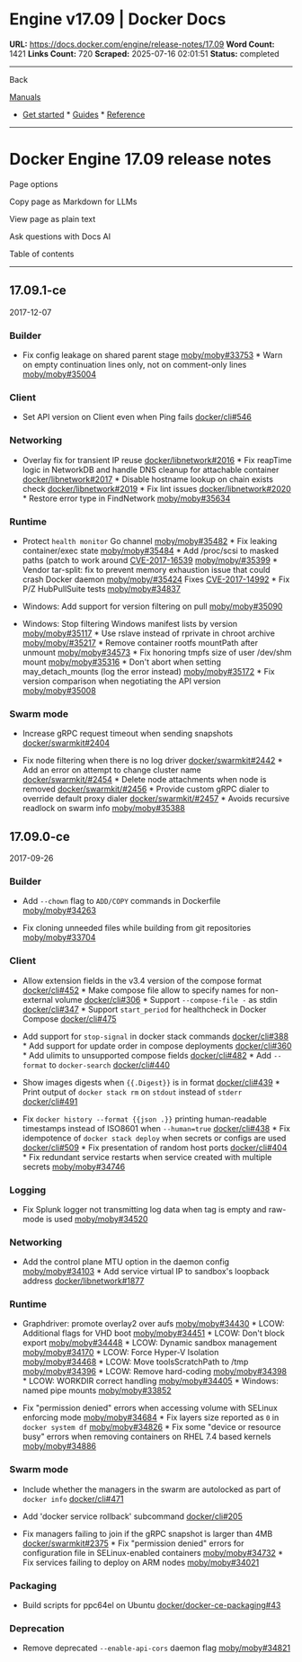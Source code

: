 # Engine v17.09 | Docker Docs

**URL:** https://docs.docker.com/engine/release-notes/17.09
**Word Count:** 1421
**Links Count:** 720
**Scraped:** 2025-07-16 02:01:51
**Status:** completed

---

Back

[Manuals](https://docs.docker.com/manuals/)

  * [Get started](https://docs.docker.com/get-started/)   * [Guides](https://docs.docker.com/guides/)   * [Reference](https://docs.docker.com/reference/)

* * *

# Docker Engine 17.09 release notes

Page options

Copy page as Markdown for LLMs

View page as plain text

Ask questions with Docs AI

Table of contents

* * *

## 17.09.1-ce

2017-12-07

### Builder

  * Fix config leakage on shared parent stage [moby/moby\#33753](https://github.com/moby/moby/issues/33753)   * Warn on empty continuation lines only, not on comment-only lines [moby/moby\#35004](https://github.com/moby/moby/pull/35004)

### Client

  * Set API version on Client even when Ping fails [docker/cli\#546](https://github.com/docker/cli/pull/546)

### Networking

  * Overlay fix for transient IP reuse [docker/libnetwork\#2016](https://github.com/docker/libnetwork/pull/2016)   * Fix reapTime logic in NetworkDB and handle DNS cleanup for attachable container [docker/libnetwork\#2017](https://github.com/docker/libnetwork/pull/2017)   * Disable hostname lookup on chain exists check [docker/libnetwork\#2019](https://github.com/docker/libnetwork/pull/2019)   * Fix lint issues [docker/libnetwork\#2020](https://github.com/docker/libnetwork/pull/2020)   * Restore error type in FindNetwork [moby/moby\#35634](https://github.com/moby/moby/pull/35634)

### Runtime

  * Protect `health monitor` Go channel [moby/moby\#35482](https://github.com/moby/moby/pull/35482)   * Fix leaking container/exec state [moby/moby\#35484](https://github.com/moby/moby/pull/35484)   * Add /proc/scsi to masked paths \(patch to work around [CVE-2017-16539](https://cve.mitre.org/cgi-bin/cvename.cgi?name=CVE-2017-16539) [moby/moby/\#35399](https://github.com/moby/moby/pull/35399)   * Vendor tar-split: fix to prevent memory exhaustion issue that could crash Docker daemon [moby/moby/\#35424](https://github.com/moby/moby/pull/35424) Fixes [CVE-2017-14992](https://cve.mitre.org/cgi-bin/cvename.cgi?name=CVE-2017-14992)   * Fix P/Z HubPullSuite tests [moby/moby\#34837](https://github.com/moby/moby/pull/34837)

  * Windows: Add support for version filtering on pull [moby/moby\#35090](https://github.com/moby/moby/pull/35090)

  * Windows: Stop filtering Windows manifest lists by version [moby/moby\#35117](https://github.com/moby/moby/pull/35117)   * Use rslave instead of rprivate in chroot archive [moby/moby/\#35217](https://github.com/moby/moby/pull/35217)   * Remove container rootfs mountPath after unmount [moby/moby\#34573](https://github.com/moby/moby/pull/34573)   * Fix honoring tmpfs size of user /dev/shm mount [moby/moby\#35316](https://github.com/moby/moby/pull/35316)   * Don't abort when setting may\_detach\_mounts \(log the error instead\) [moby/moby\#35172](https://github.com/moby/moby/pull/35172)   * Fix version comparison when negotiating the API version [moby/moby\#35008](https://github.com/moby/moby/pull/35008)

### Swarm mode

  * Increase gRPC request timeout when sending snapshots [docker/swarmkit\#2404](https://github.com/docker/swarmkit/pull/2404)

  * Fix node filtering when there is no log driver [docker/swarmkit\#2442](https://github.com/docker/swarmkit/pull/2442)   * Add an error on attempt to change cluster name [docker/swarmkit/\#2454](https://github.com/docker/swarmkit/pull/2454)   * Delete node attachments when node is removed [docker/swarmkit/\#2456](https://github.com/docker/swarmkit/pull/2456)   * Provide custom gRPC dialer to override default proxy dialer [docker/swarmkit/\#2457](https://github.com/docker/swarmkit/pull/2457)   * Avoids recursive readlock on swarm info [moby/moby\#35388](https://github.com/moby/moby/pull/35388)

## 17.09.0-ce

2017-09-26

### Builder

  * Add `--chown` flag to `ADD/COPY` commands in Dockerfile [moby/moby\#34263](https://github.com/moby/moby/pull/34263)

  * Fix cloning unneeded files while building from git repositories [moby/moby\#33704](https://github.com/moby/moby/pull/33704)

### Client

  * Allow extension fields in the v3.4 version of the compose format [docker/cli\#452](https://github.com/docker/cli/pull/452)   * Make compose file allow to specify names for non-external volume [docker/cli\#306](https://github.com/docker/cli/pull/306)   * Support `--compose-file -` as stdin [docker/cli\#347](https://github.com/docker/cli/pull/347)   * Support `start_period` for healthcheck in Docker Compose [docker/cli\#475](https://github.com/docker/cli/pull/475)

  * Add support for `stop-signal` in docker stack commands [docker/cli\#388](https://github.com/docker/cli/pull/388)   * Add support for update order in compose deployments [docker/cli\#360](https://github.com/docker/cli/pull/360)   * Add ulimits to unsupported compose fields [docker/cli\#482](https://github.com/docker/cli/pull/482)   * Add `--format` to `docker-search` [docker/cli\#440](https://github.com/docker/cli/pull/440)

  * Show images digests when `{{.Digest}}` is in format [docker/cli\#439](https://github.com/docker/cli/pull/439)   * Print output of `docker stack rm` on `stdout` instead of `stderr` [docker/cli\#491](https://github.com/docker/cli/pull/491)

  * Fix `docker history --format {{json .}}` printing human-readable timestamps instead of ISO8601 when `--human=true` [docker/cli\#438](https://github.com/docker/cli/pull/438)   * Fix idempotence of `docker stack deploy` when secrets or configs are used [docker/cli\#509](https://github.com/docker/cli/pull/509)   * Fix presentation of random host ports [docker/cli\#404](https://github.com/docker/cli/pull/404)   * Fix redundant service restarts when service created with multiple secrets [moby/moby\#34746](https://github.com/moby/moby/issues/34746)

### Logging

  * Fix Splunk logger not transmitting log data when tag is empty and raw-mode is used [moby/moby\#34520](https://github.com/moby/moby/pull/34520)

### Networking

  * Add the control plane MTU option in the daemon config [moby/moby\#34103](https://github.com/moby/moby/pull/34103)   * Add service virtual IP to sandbox's loopback address [docker/libnetwork\#1877](https://github.com/docker/libnetwork/pull/1877)

### Runtime

  * Graphdriver: promote overlay2 over aufs [moby/moby\#34430](https://github.com/moby/moby/pull/34430)   * LCOW: Additional flags for VHD boot [moby/moby\#34451](https://github.com/moby/moby/pull/34451)   * LCOW: Don't block export [moby/moby\#34448](https://github.com/moby/moby/pull/34448)   * LCOW: Dynamic sandbox management [moby/moby\#34170](https://github.com/moby/moby/pull/34170)   * LCOW: Force Hyper-V Isolation [moby/moby\#34468](https://github.com/moby/moby/pull/34468)   * LCOW: Move toolsScratchPath to /tmp [moby/moby\#34396](https://github.com/moby/moby/pull/34396)   * LCOW: Remove hard-coding [moby/moby\#34398](https://github.com/moby/moby/pull/34398)   * LCOW: WORKDIR correct handling [moby/moby\#34405](https://github.com/moby/moby/pull/34405)   * Windows: named pipe mounts [moby/moby\#33852](https://github.com/moby/moby/pull/33852)

  * Fix "permission denied" errors when accessing volume with SELinux enforcing mode [moby/moby\#34684](https://github.com/moby/moby/pull/34684)   * Fix layers size reported as `0` in `docker system df` [moby/moby\#34826](https://github.com/moby/moby/pull/34826)   * Fix some "device or resource busy" errors when removing containers on RHEL 7.4 based kernels [moby/moby\#34886](https://github.com/moby/moby/pull/34886)

### Swarm mode

  * Include whether the managers in the swarm are autolocked as part of `docker info` [docker/cli\#471](https://github.com/docker/cli/pull/471)

  * Add 'docker service rollback' subcommand [docker/cli\#205](https://github.com/docker/cli/pull/205)

  * Fix managers failing to join if the gRPC snapshot is larger than 4MB [docker/swarmkit\#2375](https://github.com/docker/swarmkit/pull/2375)   * Fix "permission denied" errors for configuration file in SELinux-enabled containers [moby/moby\#34732](https://github.com/moby/moby/pull/34732)   * Fix services failing to deploy on ARM nodes [moby/moby\#34021](https://github.com/moby/moby/pull/34021)

### Packaging

  * Build scripts for ppc64el on Ubuntu [docker/docker-ce-packaging\#43](https://github.com/docker/docker-ce-packaging/pull/43)

### Deprecation

  * Remove deprecated `--enable-api-cors` daemon flag [moby/moby\#34821](https://github.com/moby/moby/pull/34821)